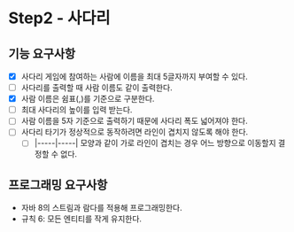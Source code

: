 # Step2 - 사다리

## 기능 요구사항

-[x] 사다리 게임에 참여하는 사람에 이름을 최대 5글자까지 부여할 수 있다.
-[ ] 사다리를 출력할 때 사람 이름도 같이 출력한다.
-[x] 사람 이름은 쉼표(,)를 기준으로 구분한다.
-[ ] 최대 사다리의 높이를 입력 받는다.
-[ ] 사람 이름을 5자 기준으로 출력하기 때문에 사다리 폭도 넓어져야 한다.
-[ ] 사다리 타기가 정상적으로 동작하려면 라인이 겹치지 않도록 해야 한다.
  -[ ] |-----|-----| 모양과 같이 가로 라인이 겹치는 경우 어느 방향으로 이동할지 결정할 수 없다.

## 프로그래밍 요구사항
- 자바 8의 스트림과 람다를 적용해 프로그래밍한다.
- 규칙 6: 모든 엔티티를 작게 유지한다.

